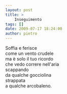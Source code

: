 ```yaml
---
layout: post
title: >
    Inseguimento
tags: []
date: 2009-07-17 18:24:00
author: pietro
---
```

Soffia e ferisce<br/>come un vento crudele<br/>ma è solo il tuo ricordo<br/>che vedo correre nell'aria<br/>scappando<br/>da qualche gocciolina<br/>strappata<br/>a qualche arcobaleno.
